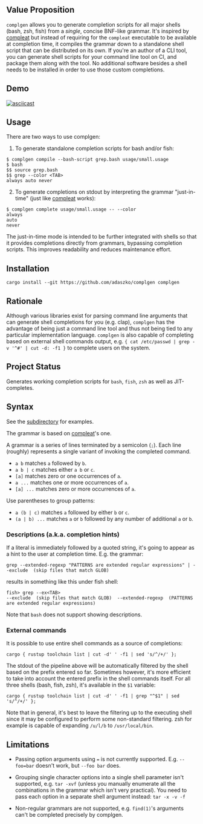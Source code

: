 ## Value Proposition

`complgen` allows you to generate completion scripts for all major shells (bash, zsh, fish) from a *single*,
concise BNF-like grammar.  It's inspired by [compleat](https://github.com/mbrubeck/compleat/) but instead of
requiring for the `compleat` executable to be available at completion time, it compiles the grammar down to a
standalone shell script that can be distributed on its own.  If you're an author of a CLI tool, you can
generate shell scripts for your command line tool on CI, and package them along with the tool.  No additional
software besides a shell needs to be installed in order to use those custom completions.

## Demo

[![asciicast](https://asciinema.org/a/rRfe9MmZpzBRQIb21LPADWb6n.svg)](https://asciinema.org/a/rRfe9MmZpzBRQIb21LPADWb6n)

## Usage

There are two ways to use complgen:

1. To generate standalone completion scripts for bash and/or fish:

```
$ complgen compile --bash-script grep.bash usage/small.usage
$ bash
$$ source grep.bash
$$ grep --color <TAB>
always auto never
```

2. To generate completions on stdout by interpreting the grammar "just-in-time" (just like
[compleat](https://github.com/mbrubeck/compleat/) works):

```
$ complgen complete usage/small.usage -- --color
always
auto
never
```

The just-in-time mode is intended to be further integrated with shells so that it provides completions
directly from grammars, bypassing completion scripts.  This improves readability and reduces maintenance
effort.

## Installation

```
cargo install --git https://github.com/adaszko/complgen complgen
```

## Rationale

Although various libraries exist for parsing command line arguments that can generate shell completions for
you (e.g. clap), `complgen` has the advantage of being just a command line tool and thus not being tied to any
particular implementation language.  `complgen` is also capable of completing based on external shell commands
output, e.g. `{ cat /etc/passwd | grep -v '^#' | cut -d: -f1 }` to complete users on the system.

## Project Status

Generates working completion scripts for `bash`, `fish`, `zsh` as well as JIT-completes.

## Syntax

See the [subdirectory](usage/) for examples.

The grammar is based on [compleat](https://github.com/mbrubeck/compleat/blob/master/README.markdown#syntax)'s one.

A grammar is a series of lines terminated by a semicolon (`;`).  Each line (roughly) represents a single
variant of invoking the completed command.

 * `a b` matches `a` followed by `b`.
 * `a b | c` matches either `a b` or `c`.
 * `[a]` matches zero or one occurrences of `a`.
 * `a ...` matches one or more occurrences of `a`.
 * `[a] ...` matches zero or more occurrences of `a`.

Use parentheses to group patterns:

 * `a (b | c)` matches `a` followed by either `b` or `c`.
 * `(a | b) ...` matches `a` or `b` followed by any number of additional
   `a` or `b`.

### Descriptions (a.k.a. completion hints)

If a literal is immediately followed by a quoted string, it's going to appear as a hint to the user at completion time.  E.g. the grammar:

    grep --extended-regexp "PATTERNS are extended regular expressions" | --exclude  (skip files that match GLOB)

results in something like this under fish shell:

```
fish> grep --ex<TAB>
--exclude  (skip files that match GLOB)  --extended-regexp  (PATTERNS are extended regular expressions)
```

Note that `bash` does not support showing descriptions.

### External commands

It is possible to use entire shell commands as a source of completions:

    cargo { rustup toolchain list | cut -d' ' -f1 | sed 's/^/+/' };

The stdout of the pipeline above will be automatically filtered by the shell based on the prefix entered so
far.  Sometimes however, it's more efficient to take into account the entered prefix in the shell commands
itself.  For all three shells (bash, fish, zsh), it's available in the `$1` variable:

    cargo { rustup toolchain list | cut -d' ' -f1 | grep "^$1" | sed 's/^/+/' };

Note that in general, it's best to leave the filtering up to the executing shell since it may be configured to
perform some non-standard filtering.  zsh for example is capable of expanding `/u/l/b` to `/usr/local/bin`.

## Limitations

 * Passing option arguments using `=` is not currently supported.  E.g. `--foo=bar` doesn't work, but `--foo
   bar` does.

 * Grouping single character options into a single shell parameter isn't supported, e.g. `tar -xvf` (unless
   you manually enumerate all the combinations in the grammar which isn't very practical).  You need to pass
   each option in a separate shell argument instead: `tar -x -v -f`

 * Non-regular grammars are not supported, e.g. `find(1)`'s arguments can't be completed precisely by
   complgen.


